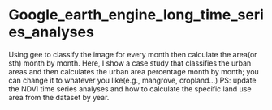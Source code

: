 # Google_earth_engine_long_time_series_analyses
Using gee to classify the image for every month then calculate the area(or sth) month by month.
Here, I show a case study that classifies the urban areas and then calculates the urban area percentage month by month; you can change it to whatever you like(e.g., mangrove, cropland...)
PS: update the NDVI time series analyses and how to calculate the specific land use area from the dataset by year.
